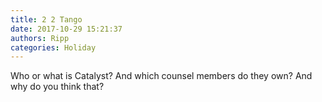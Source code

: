 ```yaml
---
title: 2 2 Tango
date: 2017-10-29 15:21:37
authors: Ripp
categories: Holiday
---
```


 Who or what is Catalyst?  And which counsel members do they own?  And why do you think that?